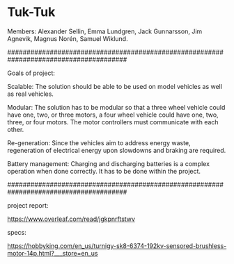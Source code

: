 # Tuk-Tuk

Members: Alexander Sellin, Emma Lundgren, Jack Gunnarsson, Jim Agnevik, Magnus Norén, Samuel Wiklund.

#######################################################################################


Goals of project:

Scalable: The solution should be able to be used on model vehicles as well as real vehicles.

Modular: The solution has to be modular so that a three wheel vehicle could have one, two, or three
motors, a four wheel vehicle could have one, two, three, or four motors. The motor controllers must
communicate with each other.

Re-generation: Since the vehicles aim to address energy waste, regeneration of electrical energy
upon slowdowns and braking are required.

Battery management: Charging and discharging batteries is a complex operation when done
correctly. It has to be done within the project.

#######################################################################################

project report:

https://www.overleaf.com/read/jgkpnrftstwv

specs:

https://hobbyking.com/en_us/turnigy-sk8-6374-192kv-sensored-brushless-motor-14p.html?___store=en_us
